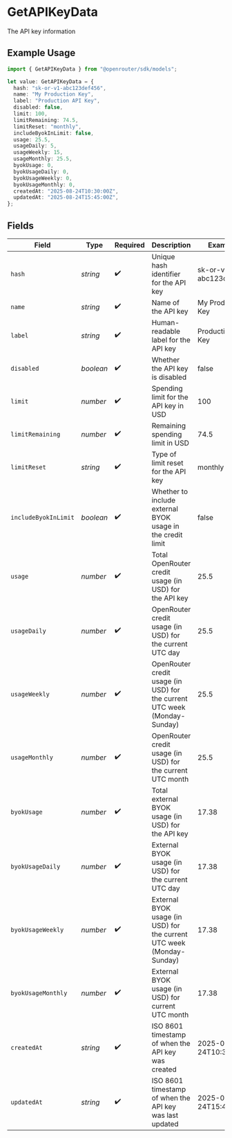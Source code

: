 # GetAPIKeyData

The API key information

## Example Usage

```typescript
import { GetAPIKeyData } from "@openrouter/sdk/models";

let value: GetAPIKeyData = {
  hash: "sk-or-v1-abc123def456",
  name: "My Production Key",
  label: "Production API Key",
  disabled: false,
  limit: 100,
  limitRemaining: 74.5,
  limitReset: "monthly",
  includeByokInLimit: false,
  usage: 25.5,
  usageDaily: 5,
  usageWeekly: 15,
  usageMonthly: 25.5,
  byokUsage: 0,
  byokUsageDaily: 0,
  byokUsageWeekly: 0,
  byokUsageMonthly: 0,
  createdAt: "2025-08-24T10:30:00Z",
  updatedAt: "2025-08-24T15:45:00Z",
};
```

## Fields

| Field                                                                     | Type                                                                      | Required                                                                  | Description                                                               | Example                                                                   |
| ------------------------------------------------------------------------- | ------------------------------------------------------------------------- | ------------------------------------------------------------------------- | ------------------------------------------------------------------------- | ------------------------------------------------------------------------- |
| `hash`                                                                    | *string*                                                                  | :heavy_check_mark:                                                        | Unique hash identifier for the API key                                    | sk-or-v1-abc123def456                                                     |
| `name`                                                                    | *string*                                                                  | :heavy_check_mark:                                                        | Name of the API key                                                       | My Production Key                                                         |
| `label`                                                                   | *string*                                                                  | :heavy_check_mark:                                                        | Human-readable label for the API key                                      | Production API Key                                                        |
| `disabled`                                                                | *boolean*                                                                 | :heavy_check_mark:                                                        | Whether the API key is disabled                                           | false                                                                     |
| `limit`                                                                   | *number*                                                                  | :heavy_check_mark:                                                        | Spending limit for the API key in USD                                     | 100                                                                       |
| `limitRemaining`                                                          | *number*                                                                  | :heavy_check_mark:                                                        | Remaining spending limit in USD                                           | 74.5                                                                      |
| `limitReset`                                                              | *string*                                                                  | :heavy_check_mark:                                                        | Type of limit reset for the API key                                       | monthly                                                                   |
| `includeByokInLimit`                                                      | *boolean*                                                                 | :heavy_check_mark:                                                        | Whether to include external BYOK usage in the credit limit                | false                                                                     |
| `usage`                                                                   | *number*                                                                  | :heavy_check_mark:                                                        | Total OpenRouter credit usage (in USD) for the API key                    | 25.5                                                                      |
| `usageDaily`                                                              | *number*                                                                  | :heavy_check_mark:                                                        | OpenRouter credit usage (in USD) for the current UTC day                  | 25.5                                                                      |
| `usageWeekly`                                                             | *number*                                                                  | :heavy_check_mark:                                                        | OpenRouter credit usage (in USD) for the current UTC week (Monday-Sunday) | 25.5                                                                      |
| `usageMonthly`                                                            | *number*                                                                  | :heavy_check_mark:                                                        | OpenRouter credit usage (in USD) for the current UTC month                | 25.5                                                                      |
| `byokUsage`                                                               | *number*                                                                  | :heavy_check_mark:                                                        | Total external BYOK usage (in USD) for the API key                        | 17.38                                                                     |
| `byokUsageDaily`                                                          | *number*                                                                  | :heavy_check_mark:                                                        | External BYOK usage (in USD) for the current UTC day                      | 17.38                                                                     |
| `byokUsageWeekly`                                                         | *number*                                                                  | :heavy_check_mark:                                                        | External BYOK usage (in USD) for the current UTC week (Monday-Sunday)     | 17.38                                                                     |
| `byokUsageMonthly`                                                        | *number*                                                                  | :heavy_check_mark:                                                        | External BYOK usage (in USD) for current UTC month                        | 17.38                                                                     |
| `createdAt`                                                               | *string*                                                                  | :heavy_check_mark:                                                        | ISO 8601 timestamp of when the API key was created                        | 2025-08-24T10:30:00Z                                                      |
| `updatedAt`                                                               | *string*                                                                  | :heavy_check_mark:                                                        | ISO 8601 timestamp of when the API key was last updated                   | 2025-08-24T15:45:00Z                                                      |
